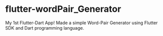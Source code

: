 # flutter-wordPair_Generator
My 1st Flutter-Dart App! Made a simple Word-Pair Generator using Flutter SDK and Dart programming language.
